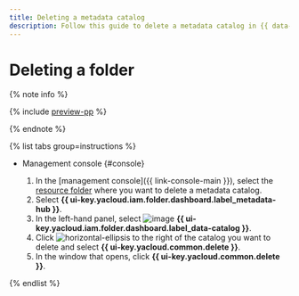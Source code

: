 ```yaml
---
title: Deleting a metadata catalog
description: Follow this guide to delete a metadata catalog in {{ data-catalog-full-name }}.
---
```


# Deleting a folder


{% note info %}

{% include [preview-pp](../../../_includes/preview-pp.md) %}

{% endnote %}


{% list tabs group=instructions %}

- Management console {#console}

    1. In the [management console]({{ link-console-main }}), select the [resource folder](../../../resource-manager/concepts/resources-hierarchy.md#folder) where you want to delete a metadata catalog.
    1. Select **{{ ui-key.yacloud.iam.folder.dashboard.label_metadata-hub }}**.
    1. In the left-hand panel, select ![image](../../../_assets/console-icons/folder-magnifier.svg) **{{ ui-key.yacloud.iam.folder.dashboard.label_data-catalog }}**.
    1. Click ![horizontal-ellipsis](../../../_assets/horizontal-ellipsis.svg) to the right of the catalog you want to delete and select **{{ ui-key.yacloud.common.delete }}**.
    1. In the window that opens, click **{{ ui-key.yacloud.common.delete }}**.

{% endlist %}
